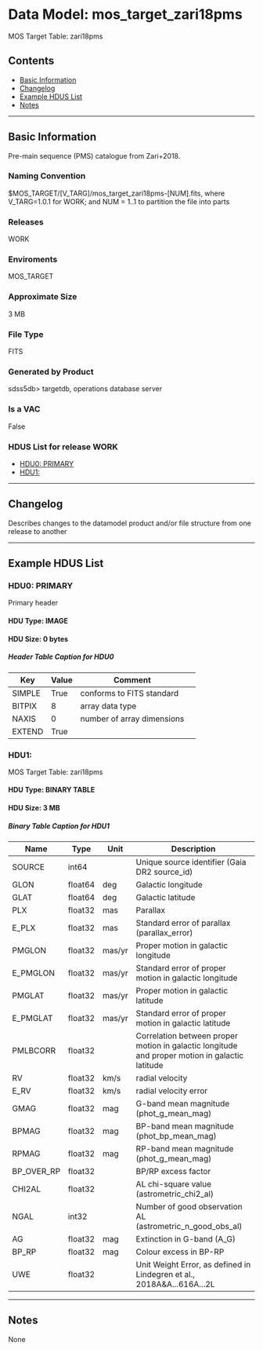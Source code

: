# Data Model: mos_target_zari18pms


MOS Target Table: zari18pms


## Contents
- [Basic Information](#basic-information)
- [Changelog](#changelog)
- [Example HDUS List](#example-hdus-list)
- [Notes](#notes)

---

## Basic Information
Pre-main sequence (PMS) catalogue from Zari+2018.

### Naming Convention
$MOS_TARGET/[V_TARG]/mos_target_zari18pms-[NUM].fits, where V_TARG=1.0.1 for WORK; and NUM = 1..1 to partition the file into parts

### Releases
WORK

### Enviroments
MOS_TARGET

### Approximate Size
3 MB

### File Type
FITS

### Generated by Product
sdss5db> targetdb, operations database server

### Is a VAC
False

### HDUS List for release WORK
  - [HDU0: PRIMARY](#hdu0-primary)
  - [HDU1: ](#hdu1-)

---

## Changelog
Describes changes to the datamodel product and/or file structure from one release to another

---
## Example HDUS List

### HDU0: PRIMARY
Primary header

#### HDU Type: IMAGE
#### HDU Size:  0 bytes

##### Header Table Caption for HDU0
Key | Value | Comment | |
| --- | --- | --- | --- |
| SIMPLE | True | conforms to FITS standard |
| BITPIX | 8 | array data type |
| NAXIS | 0 | number of array dimensions |
| EXTEND | True |  |



### HDU1: 
MOS Target Table: zari18pms

#### HDU Type: BINARY TABLE
#### HDU Size:  3 MB


##### Binary Table Caption for HDU1
Name | Type | Unit | Description |
| --- | --- | --- | --- |
 | SOURCE | int64 |  | Unique source identifier (Gaia DR2 source_id) |
 | GLON | float64 | deg | Galactic longitude |
 | GLAT | float64 | deg | Galactic latitude |
 | PLX | float32 | mas | Parallax |
 | E_PLX | float32 | mas | Standard error of parallax (parallax_error) |
 | PMGLON | float32 | mas/yr | Proper motion in galactic longitude |
 | E_PMGLON | float32 | mas/yr | Standard error of proper motion in galactic longitude |
 | PMGLAT | float32 | mas/yr | Proper motion in galactic latitude |
 | E_PMGLAT | float32 | mas/yr | Standard error of proper motion in galactic latitude |
 | PMLBCORR | float32 |  | Correlation between proper motion in galactic longitude and proper motion in galactic latitude |
 | RV | float32 | km/s | radial velocity |
 | E_RV | float32 | km/s | radial velocity error |
 | GMAG | float32 | mag | G-band mean magnitude (phot_g_mean_mag) |
 | BPMAG | float32 | mag | BP-band mean magnitude (phot_bp_mean_mag) |
 | RPMAG | float32 | mag | RP-band mean magnitude (phot_g_mean_mag) |
 | BP_OVER_RP | float32 |  | BP/RP excess factor |
 | CHI2AL | float32 |  | AL chi-square value (astrometric_chi2_al) |
 | NGAL | int32 |  | Number of good observation AL (astrometric_n_good_obs_al) |
 | AG | float32 | mag | Extinction in G-band (A_G) |
 | BP_RP | float32 | mag | Colour excess in BP-RP |
 | UWE | float32 |  | Unit Weight Error, as defined in Lindegren et al., 2018A&A...616A...2L |



---
## Notes
None